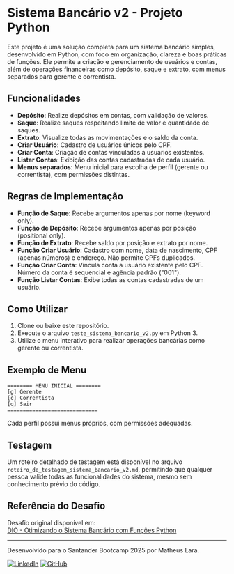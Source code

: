 # Sistema Bancário v2 - Projeto Python

Este projeto é uma solução completa para um sistema bancário simples, desenvolvido em Python, com foco em organização, clareza e boas práticas de funções. Ele permite a criação e gerenciamento de usuários e contas, além de operações financeiras como depósito, saque e extrato, com menus separados para gerente e correntista.

## Funcionalidades

- **Depósito**: Realize depósitos em contas, com validação de valores.
- **Saque**: Realize saques respeitando limite de valor e quantidade de saques.
- **Extrato**: Visualize todas as movimentações e o saldo da conta.
- **Criar Usuário**: Cadastro de usuários únicos pelo CPF.
- **Criar Conta**: Criação de contas vinculadas a usuários existentes.
- **Listar Contas**: Exibição das contas cadastradas de cada usuário.
- **Menus separados**: Menu inicial para escolha de perfil (gerente ou correntista), com permissões distintas.

## Regras de Implementação

- **Função de Saque**: Recebe argumentos apenas por nome (keyword only).
- **Função de Depósito**: Recebe argumentos apenas por posição (positional only).
- **Função de Extrato**: Recebe saldo por posição e extrato por nome.
- **Função Criar Usuário**: Cadastro com nome, data de nascimento, CPF (apenas números) e endereço. Não permite CPFs duplicados.
- **Função Criar Conta**: Vincula conta a usuário existente pelo CPF. Número da conta é sequencial e agência padrão ("001").
- **Função Listar Contas**: Exibe todas as contas cadastradas de um usuário.

## Como Utilizar

1. Clone ou baixe este repositório.
2. Execute o arquivo `teste_sistema_bancario_v2.py` em Python 3.
3. Utilize o menu interativo para realizar operações bancárias como gerente ou correntista.

## Exemplo de Menu

```
======== MENU INICIAL ========
[g] Gerente
[c] Correntista
[q] Sair
=============================
```

Cada perfil possui menus próprios, com permissões adequadas.

## Testagem

Um roteiro detalhado de testagem está disponível no arquivo `roteiro_de_testagem_sistema_bancario_v2.md`, permitindo que qualquer pessoa valide todas as funcionalidades do sistema, mesmo sem conhecimento prévio do código.

## Referência do Desafio

Desafio original disponível em:  
[DIO - Otimizando o Sistema Bancário com Funções Python](https://web.dio.me/project/otimizando-o-sistema-bancario-com-funcoes-python/learning/82a55799-cfb8-479d-85a3-4982e29c90ba)

---

Desenvolvido para o Santander Bootcamp 2025 por Matheus Lara.

[![LinkedIn](https://img.shields.io/badge/LinkedIn-0077B5?style=for-the-badge&logo=linkedin&logoColor=white)](https://www.linkedin.com/in/laramatheus/)
[![GitHub](https://img.shields.io/badge/GitHub-100000?style=for-the-badge&logo=github&logoColor=white)](https://github.com/mathfis)